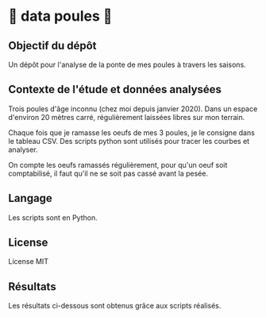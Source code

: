 # :chicken: data poules :chicken:

## Objectif du dépôt

Un dépôt pour l'analyse de la ponte de mes poules à travers les saisons.

## Contexte de l'étude et données analysées
Trois poules d'âge inconnu (chez moi depuis janvier 2020). Dans un espace d'environ 20 mètres carré, régulièrement laissées libres sur mon terrain.

Chaque fois que je ramasse les oeufs de mes 3 poules, je le consigne dans le tableau CSV. Des scripts python sont utilisés pour tracer les courbes et analyser.
 
On compte les oeufs ramassés régulièrement, pour qu'un oeuf soit comptabilisé, il faut qu'il ne se soit pas cassé avant la pesée.
 
## Langage
Les scripts sont en Python.

## License
License MIT

## Résultats
Les résultats ci-dessous sont obtenus grâce aux scripts réalisés.
